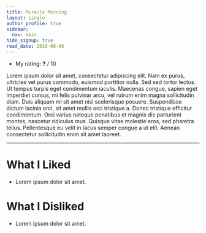 ```yaml
---
title: Miracle Morning
layout: single
author_profile: true
sidebar:
  nav: main
hide_signup: true
read_date: 2018-08-06
---
```



* My rating: **?** / 10

Lorem ipsum dolor sit amet, consectetur adipiscing elit. Nam ex purus, ultricies vel purus commodo, euismod porttitor nulla. Sed sed tortor lectus. Ut tempus turpis eget condimentum iaculis. Maecenas congue, sapien eget imperdiet cursus, mi felis pulvinar arcu, vel rutrum enim magna sollicitudin diam. Duis aliquam mi sit amet nisl scelerisque posuere. Suspendisse dictum lacinia orci, sit amet mollis orci tristique a. Donec tristique efficitur condimentum. Orci varius natoque penatibus et magnis dis parturient montes, nascetur ridiculus mus. Quisque vitae molestie eros, sed pharetra tellus. Pellentesque eu velit in lacus semper congue a ut elit. Aenean consectetur sollicitudin enim sit amet laoreet.

<div style="clear: both;"></div>

<!--more-->

---

# What I Liked

* Lorem ipsum dolor sit amet.

# What I Disliked

* Lorem ipsum dolor sit amet.
